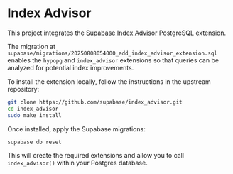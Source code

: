 # Index Advisor

This project integrates the
[Supabase Index Advisor](https://github.com/supabase/index_advisor) PostgreSQL
extension.

The migration at
`supabase/migrations/20250808054000_add_index_advisor_extension.sql` enables the
`hypopg` and `index_advisor` extensions so that queries can be analyzed for
potential index improvements.

To install the extension locally, follow the instructions in the upstream
repository:

```sh
git clone https://github.com/supabase/index_advisor.git
cd index_advisor
sudo make install
```

Once installed, apply the Supabase migrations:

```sh
supabase db reset
```

This will create the required extensions and allow you to call `index_advisor()`
within your Postgres database.
